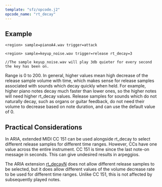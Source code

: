 ```yaml
---
template: "sfz/opcode.j2"
opcode_name: "rt_decay"
---
```

## Example

```sfz
<region> sample=pianoA4.wav trigger=attack

<region> sample=keyup_noise.wav trigger=release rt_decay=3

//The sample keyup_noise.wav will play 3db quieter for every second the key has been on.
```

Range is 0 to 200.
In general, higher values mean high decrease of the release sample volume with time,
which makes sense for release samples associated with sounds which decay quickly
when held. For example, higher piano notes decay much faster than lower ones, so
the higher notes will need higher rt_decay values.
Release samples for sounds which do not naturally decay, such as organs or
guitar feedback, do not need their volume to decrease based on note duration,
and can use the default value of 0.

## Practical Considerations

In ARIA, extended MIDI CC 151 can be used alongside rt_decay to select different release
samples for different time ranges. However, CCs have one value across the entire
instrument. CC 151 is time since the last note-on message in seconds. This can give
undesired results in arpeggios.

The ARIA extension [rt_decayN] does not allow different release samples to be selected,
but it does allow different values of the volume decrease rate to be used for different
time ranges. Unlike CC 151, this is not affected by subsequently played notes.


[rt_decayN]: rt_decayN.md
